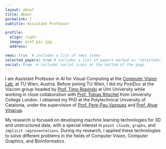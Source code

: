 ```yaml
---
layout: about
title: About
permalink: /
subtitle: Assistant Professor

profile:
  align: right
  image: prof_pic.jpg
  address: 

news: true  # includes a list of news items
selected_papers: true # includes a list of papers marked as "selected={true}"
social: true  # includes social icons at the bottom of the page 
---
```


I am Assistant Professor in AI for Visual Computing at the [Computer Vision Lab](https://cvl.tuwien.ac.at/), at TU Wien, Austria. 
Before joining TU Wien, I did my PostDoc at the Viscom group headed by [Prof. Timo Ropinski](https://www.uni-ulm.de/in/mi/institut/mitarbeiter/timo-ropinski/) at Ulm University while working in close collaboration with [Prof. Tobias Ritschel](https://www.homepages.ucl.ac.uk/~ucactri/) from University College London.
I obtained my PhD at the Polytechnical University of Catalonia, under the supervision of [Prof. Pere-Pau Vazquez](https://www.cs.upc.edu/~ppau/) and [Prof. Alvar Vinacua](https://www.cs.upc.edu/~alvar/).

My research is focused on developing machine learning technologies for 3D and unstructured data, with a special interest in `point clouds`, `graphs`, and `implicit representations`.
During my research, I applied these technologies to solve different problems in the fields of Computer Vision, Computer Graphics, and Bioinformatics.

